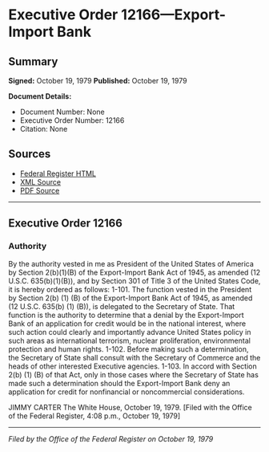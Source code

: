 # Executive Order 12166—Export-Import Bank

## Summary

**Signed:** October 19, 1979
**Published:** October 19, 1979

**Document Details:**
- Document Number: None
- Executive Order Number: 12166
- Citation: None

## Sources
- [Federal Register HTML](https://www.presidency.ucsb.edu/documents/executive-order-12166-export-import-bank)
- [XML Source](None)
- [PDF Source](None)

---

## Executive Order 12166

### Authority

By the authority vested in me as President of the United States of America by Section 2(b)(1)(B) of the Export-Import Bank Act of 1945, as amended (12 U.S.C. 635(b)(1)(B)), and by Section 301 of Title 3 of the United States Code, it is hereby ordered as follows:
1-101. The function vested in the President by Section 2(b) (1) (B) of the Export-Import Bank Act of 1945, as amended (12 U.S.C. 635(b) (1) (B)), is delegated to the Secretary of State. That function is the authority to determine that a denial by the Export-Import Bank of an application for credit would be in the national interest, where such action could clearly and importantly advance United States policy in such areas as international terrorism, nuclear proliferation, environmental protection and human rights.
1-102. Before making such a determination, the Secretary of State shall consult with the Secretary of Commerce and the heads of other interested Executive agencies.
1-103. In accord with Section 2(b) (1) (B) of that Act, only in those cases where the Secretary of State has made such a determination should the Export-Import Bank deny an application for credit for nonfinancial or noncommercial considerations.

JIMMY CARTER
The White House,
October 19, 1979.
[Filed with the Office of the Federal Register, 4:08 p.m., October 19, 1979]

---

*Filed by the Office of the Federal Register on October 19, 1979*
